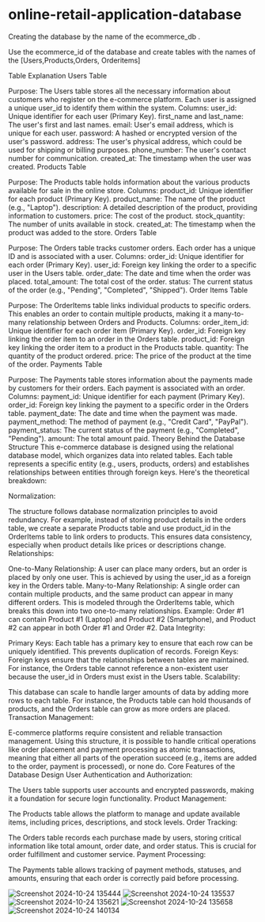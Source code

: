 # online-retail-application-database

Creating the database by the name of the ecommerce_db .

Use the ecommerce_id of the database and create tables with the names of the [Users,Products,Orders,
Orderitems]

Table Explanation
Users Table

Purpose: The Users table stores all the necessary information about customers who register on the e-commerce platform. Each user is assigned a unique user_id to identify them within the system.
Columns:
user_id: Unique identifier for each user (Primary Key).
first_name and last_name: The user's first and last names.
email: User's email address, which is unique for each user.
password: A hashed or encrypted version of the user's password.
address: The user's physical address, which could be used for shipping or billing purposes.
phone_number: The user's contact number for communication.
created_at: The timestamp when the user was created.
Products Table

Purpose: The Products table holds information about the various products available for sale in the online store.
Columns:
product_id: Unique identifier for each product (Primary Key).
product_name: The name of the product (e.g., "Laptop").
description: A detailed description of the product, providing information to customers.
price: The cost of the product.
stock_quantity: The number of units available in stock.
created_at: The timestamp when the product was added to the store.
Orders Table

Purpose: The Orders table tracks customer orders. Each order has a unique ID and is associated with a user.
Columns:
order_id: Unique identifier for each order (Primary Key).
user_id: Foreign key linking the order to a specific user in the Users table.
order_date: The date and time when the order was placed.
total_amount: The total cost of the order.
status: The current status of the order (e.g., "Pending", "Completed", "Shipped").
Order Items Table

Purpose: The OrderItems table links individual products to specific orders. This enables an order to contain multiple products, making it a many-to-many relationship between Orders and Products.
Columns:
order_item_id: Unique identifier for each order item (Primary Key).
order_id: Foreign key linking the order item to an order in the Orders table.
product_id: Foreign key linking the order item to a product in the Products table.
quantity: The quantity of the product ordered.
price: The price of the product at the time of the order.
Payments Table

Purpose: The Payments table stores information about the payments made by customers for their orders. Each payment is associated with an order.
Columns:
payment_id: Unique identifier for each payment (Primary Key).
order_id: Foreign key linking the payment to a specific order in the Orders table.
payment_date: The date and time when the payment was made.
payment_method: The method of payment (e.g., "Credit Card", "PayPal").
payment_status: The current status of the payment (e.g., "Completed", "Pending").
amount: The total amount paid.
Theory Behind the Database Structure
This e-commerce database is designed using the relational database model, which organizes data into related tables. Each table represents a specific entity (e.g., users, products, orders) and establishes relationships between entities through foreign keys. Here's the theoretical breakdown:

Normalization:

The structure follows database normalization principles to avoid redundancy. For example, instead of storing product details in the orders table, we create a separate Products table and use product_id in the OrderItems table to link orders to products. This ensures data consistency, especially when product details like prices or descriptions change.
Relationships:

One-to-Many Relationship: A user can place many orders, but an order is placed by only one user. This is achieved by using the user_id as a foreign key in the Orders table.
Many-to-Many Relationship: A single order can contain multiple products, and the same product can appear in many different orders. This is modeled through the OrderItems table, which breaks this down into two one-to-many relationships.
Example: Order #1 can contain Product #1 (Laptop) and Product #2 (Smartphone), and Product #2 can appear in both Order #1 and Order #2.
Data Integrity:

Primary Keys: Each table has a primary key to ensure that each row can be uniquely identified. This prevents duplication of records.
Foreign Keys: Foreign keys ensure that the relationships between tables are maintained. For instance, the Orders table cannot reference a non-existent user because the user_id in Orders must exist in the Users table.
Scalability:

This database can scale to handle larger amounts of data by adding more rows to each table. For instance, the Products table can hold thousands of products, and the Orders table can grow as more orders are placed.
Transaction Management:

E-commerce platforms require consistent and reliable transaction management. Using this structure, it is possible to handle critical operations like order placement and payment processing as atomic transactions, meaning that either all parts of the operation succeed (e.g., items are added to the order, payment is processed), or none do.
Core Features of the Database Design
User Authentication and Authorization:

The Users table supports user accounts and encrypted passwords, making it a foundation for secure login functionality.
Product Management:

The Products table allows the platform to manage and update available items, including prices, descriptions, and stock levels.
Order Tracking:

The Orders table records each purchase made by users, storing critical information like total amount, order date, and order status. This is crucial for order fulfillment and customer service.
Payment Processing:

The Payments table allows tracking of payment methods, statuses, and amounts, ensuring that each order is correctly paid before processing.



![Screenshot 2024-10-24 135444](https://github.com/user-attachments/assets/aa4ffa4d-8431-4236-a018-c90e0ade2680)
![Screenshot 2024-10-24 135537](https://github.com/user-attachments/assets/27a1c14f-97f7-400b-8a8d-5b20df99f4ff)
![Screenshot 2024-10-24 135621](https://github.com/user-attachments/assets/11595bb5-613a-4fd9-8d24-195fa465b83a)
![Screenshot 2024-10-24 135658](https://github.com/user-attachments/assets/884a88a5-2275-4e70-81a9-0996367671d8)
![Screenshot 2024-10-24 140134](https://github.com/user-attachments/assets/941a7f63-1eb2-4220-b1ac-9271aa30e168)



